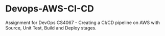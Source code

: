 # Devops-AWS-CI-CD
Assignment for DevOps CS4067 - Creating a CI/CD pipeline on AWS with Source, Unit Test, Build and Deploy stages. 
